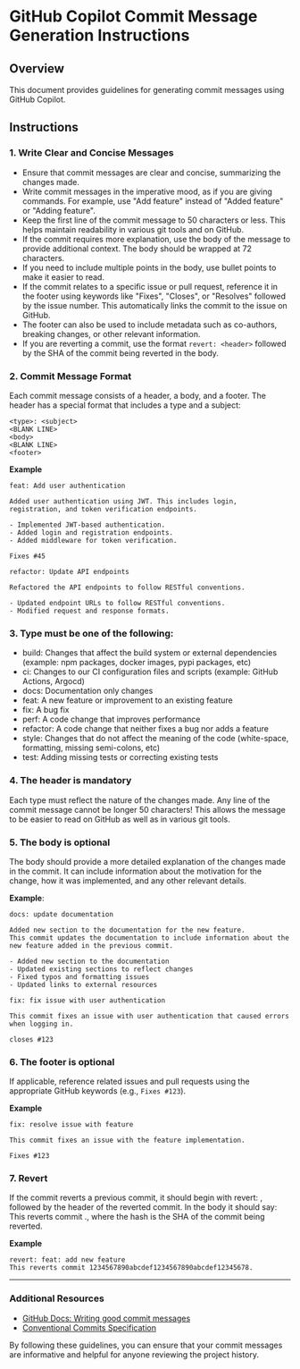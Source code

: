 # GitHub Copilot Commit Message Generation Instructions

## Overview
This document provides guidelines for generating commit messages using GitHub Copilot.

## Instructions

### 1. Write Clear and Concise Messages

 - Ensure that commit messages are clear and concise, summarizing the changes made.
 - Write commit messages in the imperative mood, as if you are giving commands. For example, use "Add feature" instead of "Added feature" or "Adding feature".
 - Keep the first line of the commit message to 50 characters or less. This helps maintain readability in various git tools and on GitHub.
 - If the commit requires more explanation, use the body of the message to provide additional context. The body should be wrapped at 72 characters.
 - If you need to include multiple points in the body, use bullet points to make it easier to read.
 - If the commit relates to a specific issue or pull request, reference it in the footer using keywords like "Fixes", "Closes", or "Resolves" followed by the issue number. This automatically links the commit to the issue on GitHub.
 - The footer can also be used to include metadata such as co-authors, breaking changes, or other relevant information.
 - If you are reverting a commit, use the format `revert: <header>` followed by the SHA of the commit being reverted in the body.

### 2. Commit Message Format

Each commit message consists of a header, a body, and a footer. The header has a special format that includes a type and a subject:

```
<type>: <subject>
<BLANK LINE>
<body>
<BLANK LINE>
<footer>
```

**Example**

```
feat: Add user authentication

Added user authentication using JWT. This includes login, registration, and token verification endpoints.

- Implemented JWT-based authentication.
- Added login and registration endpoints.
- Added middleware for token verification.

Fixes #45
```

```
refactor: Update API endpoints

Refactored the API endpoints to follow RESTful conventions. 

- Updated endpoint URLs to follow RESTful conventions.
- Modified request and response formats.
```

### 3. Type must be one of the following:

 - build: Changes that affect the build system or external dependencies (example: npm packages, docker images, pypi packages, etc)
 - ci: Changes to our CI configuration files and scripts (example: GitHub Actions, Argocd)
 - docs: Documentation only changes
 - feat: A new feature or improvement to an existing feature
 - fix: A bug fix
 - perf: A code change that improves performance
 - refactor: A code change that neither fixes a bug nor adds a feature
 - style: Changes that do not affect the meaning of the code (white-space, formatting, missing semi-colons, etc)
 - test: Adding missing tests or correcting existing tests

### 4. The header is mandatory

Each type must reflect the nature of the changes made. Any line of the commit message cannot be longer 50 characters! This allows the message to be easier to read on GitHub as well as in various git tools.

### 5. The body is optional

The body should provide a more detailed explanation of the changes made in the commit. It can include information about the motivation for the change, how it was implemented, and any other relevant details.

**Example**:

```
docs: update documentation

Added new section to the documentation for the new feature.
This commit updates the documentation to include information about the new feature added in the previous commit.

- Added new section to the documentation
- Updated existing sections to reflect changes
- Fixed typos and formatting issues
- Updated links to external resources
```

```
fix: fix issue with user authentication

This commit fixes an issue with user authentication that caused errors when logging in.

closes #123
```

### 6. The footer is optional

If applicable, reference related issues and pull requests using the appropriate GitHub keywords (e.g., `Fixes #123`).

**Example**
```
fix: resolve issue with feature

This commit fixes an issue with the feature implementation.

Fixes #123
```

### 7. Revert

If the commit reverts a previous commit, it should begin with revert: , followed by the header of the reverted commit. In the body it should say: This reverts commit <hash>., where the hash is the SHA of the commit being reverted.

**Example**

```
revert: feat: add new feature
This reverts commit 1234567890abcdef1234567890abcdef12345678.
```

---

### Additional Resources
 - [GitHub Docs: Writing good commit messages](https://docs.github.com/en/github/committing-changes-to-your-project/creating-and-editing-commits/creating-a-commit-with-multiple-authors)
 - [Conventional Commits Specification](https://www.conventionalcommits.org/en/v1.0.0/)


By following these guidelines, you can ensure that your commit messages are informative and helpful for anyone reviewing the project history.
